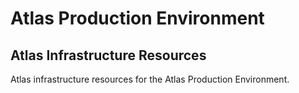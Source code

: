 # Atlas Production Environment

## Atlas Infrastructure Resources

Atlas infrastructure resources for the Atlas Production Environment.
